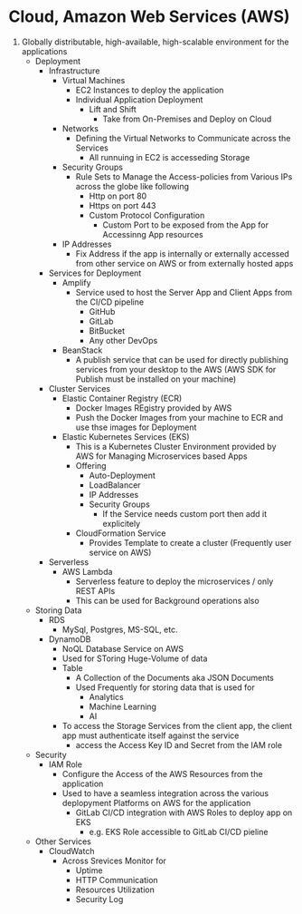 # Cloud, Amazon Web Services (AWS)
1. Globally distributable, high-available, high-scalable environment for the applications
    - Deployment
        - Infrastructure
            - Virtual Machines
                - EC2 Instances to deploy the application
                - Individual Application Deployment
                    - Lift and Shift
                        - Take from On-Premises and Deploy on Cloud
            - Networks
                - Defining the Virtual Networks to Communicate across the Services
                    - All runnuing in EC2 is accesseding Storage 
            - Security Groups
                - Rule Sets to Manage the Access-policies from Various IPs across the globe like following
                    - Http on port 80
                    - Https on port 443
                    - Custom Protocol Configuration
                        - Custom Port to be exposed from the App for Accessinng App resources
            - IP Addresses
                - Fix Address if the app is internally or externally accessed from other service on AWS or from externally hosted apps
        - Services for Deployment
            - Amplify
                - Service used to host the Server App and Client Apps from the CI/CD pipeline
                    - GitHub
                    - GitLab
                    - BitBucket
                    - Any other DevOps
            - BeanStack
                - A publish service that can be used for directly publishing services from your desktop to the AWS (AWS SDK for Publish must be installed on your machine)
        - Cluster Services
            - Elastic Container Registry (ECR)
                - Docker Images REgistry provided by AWS
                - Push the Docker Images from your machine to ECR and use thse images for Deployment
            - Elastic Kubernetes Services (EKS)
                - This is a Kubernetes Cluster Environment provided by AWS for Managing Microservices based Apps
                - Offering
                    - Auto-Deployment
                    - LoadBalancer
                    - IP Addresses
                    - Security Groups
                        - If the Service needs custom port then add it explicitely
                - CloudFormation Service
                    - Provides Template to create a cluster (Frequently user service on AWS)        
        - Serverless    
            - AWS Lambda
                - Serverless feature to deploy the microservices / only REST APIs
                - This can be used for Background operations also      
    - Storing Data
        - RDS
            - MySql, Postgres, MS-SQL, etc.
        - DynamoDB
            - NoQL Database Service on AWS
            - Used for SToring Huge-Volume of data   
            - Table
                - A Collection of the Documents aka JSON Documents
                - Used Frequently for storing data that is used for 
                    - Analytics
                    - Machine Learning
                    - AI
            - To access the Storage Services from the client app, the client app must authenticate itself against the service
                - access the Access Key ID and Secret from the IAM role              
    - Security
        - IAM Role
            - Configure the Access of the AWS Resources from the application
            - Used to have a seamless integration across the various deplopyment Platforms on AWS for the application
                - GitLab CI/CD integration with AWS Roles to deploy app on EKS
                    - e.g. EKS Role accessible to GitLab CI/CD pieline 
    - Other Services
        - CloudWatch
            - Across Srevices Monitor for 
                - Uptime
                - HTTP Communication
                - Resources Utilization
                - Security Log                